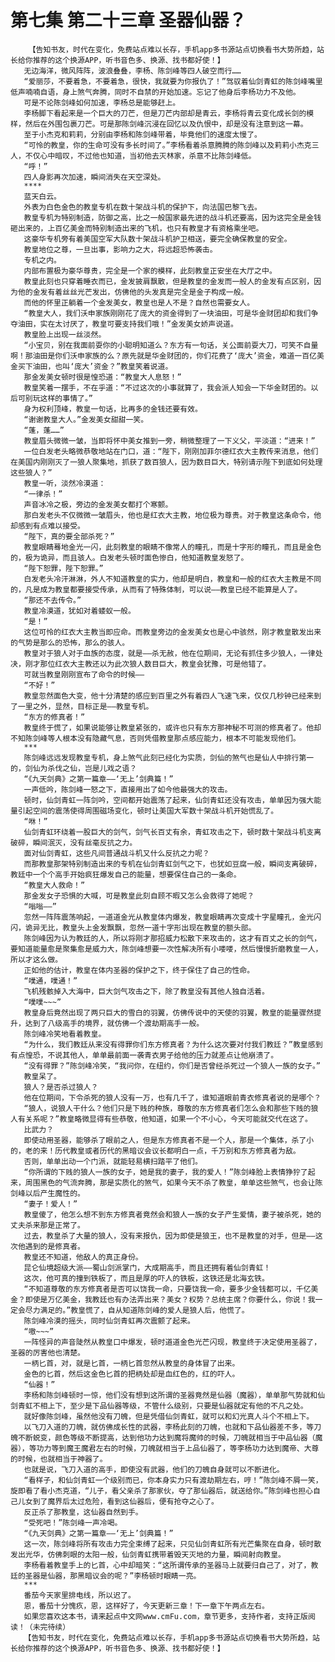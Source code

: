 # 第七集 第二十三章 圣器仙器？
        【告知书友，时代在变化，免费站点难以长存，手机app多书源站点切换看书大势所趋，站长给你推荐的这个换源APP，听书音色多、换源、找书都好使！】
       无边海洋，微风阵阵，波浪叠叠，李杨、陈剑峰等四人破空而行……
       “爱丽莎，不要着急，不要着急，很快，我就要为你报仇了！”驾驭着仙剑青虹的陈剑峰嘴里低声喃喃自语，身上煞气奔腾，同时不自禁的开始加速。忘记了他身后李杨功力不及他。
       可是不论陈剑峰如何加速，李杨总是能够赶上。
       李杨脚下看起来是一个巨大的刀芒，但是刀芒内部却是青云，李杨将青云变化成长剑的模样，然后在外围包裹刀芒。可是那陈剑峰沉浸在回忆以及仇恨中，却是没有注意到这一幕。
       至于小杰克和莉莉，分别由李杨和陈剑峰带着，毕竟他们的速度太慢了。
       “可怜的教皇，你的生命可没有多长时间了。”李杨看着杀意腾腾的陈剑峰以及莉莉小杰克三人，不仅心中暗叹，不过他也知道，当初他去灭林家，杀意不比陈剑峰低。
       “呼！”
       四人身影再次加速，瞬间消失在天空深处。
       ****
       蓝天白云。
       外表为白色金色的教皇专机在数十架战斗机的保护下，向法国巴黎飞去。
       教皇专机为特别制造，防御之高，比之一般国家最先进的战斗机还要高，因为这完全是金钱砸出来的，上百亿美金而特别制造出来的飞机，也只有教皇才有资格乘坐吧。
       这豪华专机旁有着美国空军大队数十架战斗机护卫相送，要完全确保教皇的安全。
       教皇地位之尊，一旦出事，影响力之大，将远超恐怖袭击。
       专机之内。
       内部布置极为豪华尊贵，完全是一个家的模样，此刻教皇正安坐在大厅之中。
       教皇此刻也只穿着睡衣而已，金发披肩飘散，但是教皇的金发而一般人的金发有点区别，因为他的金发有着丝丝光芒发出，仿佛他的头发真是完全是金子构成一般。
       而他的怀里正躺着一个金发美女，教皇也是人不是？自然也需要女人。
       “教皇大人，我们沃申家族刚刚花了庞大的资金得到了一块油田，可是华金财团却和我们争夺油田，实在太讨厌了，教皇可要支持我们哦！”金发美女娇声说道。
       教皇脸上出现一丝淡然。
       “小宝贝，别在我面前耍你的小聪明知道么？东方有一句话，关公面前耍大刀，可笑不自量啊！那油田是你们沃申家族的么？原先就是华金财团的，你们花费了‘庞大’资金，难道一百亿美金买下油田，也叫‘庞大’资金？”教皇笑着说道。
       那金发美女顿时很是惶恐道：“教皇大人息怒！”
       教皇笑着一摆手，不在乎道：“不过这次的小事就算了，我会派人知会一下华金财团的。以后可别玩这样的事情了。”
       身为权利顶峰，教皇一句话，比再多的金钱还要有效。
       “谢谢教皇大人。”金发美女甜甜一笑。
       “蓬，蓬……”
       教皇眉头微微一皱，当即将怀中美女推到一旁，稍微整理了一下义父，平淡道：“进来！”
       一位白发老头略微恭敬地站在门口，道：“陛下，刚刚加菲尔德红衣大主教传来消息，他们在美国内刚刚灭了一狼人聚集地，抓获了数百狼人，因为数目巨大，特别请示陛下到底如何处理这些狼人？”
       教皇一听，淡然冷漠道：
       “一律杀！”
       声音冰冷之极，旁边的金发美女都打个寒颤。
       那白发老头不仅微微一皱眉头，他也是红衣大主教，地位极为尊贵。对于教皇这条命令，他却感到有点难以接受。
       “陛下，真的要全部杀死？”
       教皇眼睛蓦地金光一闪，此刻教皇的眼睛不像常人的瞳孔，而是十字形的瞳孔，而且是金色的，极为诡异，而且骇人。白发老头顿时面色惨白，他知道教皇发怒了。
       “陛下恕罪，陛下恕罪。”
       白发老头冷汗淋淋，外人不知道教皇的实力，他却是明白，教皇和一般的红衣大主教是不同的，凡是成为教皇都要接受传承，从而有了特殊体制，可以说——教皇已经不能算是人了。
       “那还不去传令。”
       教皇冷漠道，犹如对着蝼蚁一般。
       “是！”
       这位可怜的红衣大主教当即应命。而教皇旁边的金发美女也是心中骇然，刚才教皇散发出来的气势是那么的恐怖，那么的骇人。
       教皇对于狼人对于血族的态度，就是——杀无赦，他在位期间，无论有抓住多少狼人，一律处决，刚才那位红衣大主教还以为此次狼人数目巨大，教皇会犹豫，可是他错了。
       可就当教皇刚刚宣布了命令的时候——
       “不好！”
       教皇忽然面色大变，他十分清楚的感应到百里之外有着四人飞速飞来，仅仅几秒钟已经来到了一里之外，显然，目标正是——教皇专机。
       “东方的修真者！”
       教皇终于慌了，如果说能够让教皇紧张的，或许也只有东方那神秘不可测的修真者了。他却不知陈剑峰等人根本没有隐藏气息，否则凭借教皇那点感应能力，根本不可能发现他们。
       ***
       陈剑峰远远发现教皇专机，身上煞气此刻已经化为实质，剑仙的煞气也是仙人中排行第一的，剑仙为杀伐之仙，岂是儿戏之语？
       “《九天剑典》之第一篇章——‘无上’剑典篇！”
       一声低吟，陈剑峰一怒之下，直接用出了如今他最强大的攻击。
       顿时，仙剑青虹一阵剑吟，空间都开始震荡了起来，仙剑青虹还没有攻击，单单因为强大能量引起空间的震荡使得周围磁场变化，顿时让美国大军数十架战斗机开始慌乱了。
       “咻！”
       仙剑青虹环绕着一股巨大的剑气，剑气长百丈有余，青虹攻击之下，顿时数十架战斗机支离破碎，瞬间泯灭，没有丝毫反抗之力。
       面对仙剑青虹，这些凡间普通战斗机又什么反抗之力呢？
       而那教皇那架特别制造出来的专机在仙剑青虹剑气之下，也犹如豆腐一般，瞬间支离破碎，教廷中一个个高手开始疯狂爆发自己的能量，想要保住自己的一条命。
       “教皇大人救命！”
       那金发女子恐惧的大喊，可是教皇此刻自顾不暇又怎么会救得了她呢？
       “嗡嗡——”
       忽然一阵阵震荡响起，一道道金光从教皇体内爆发，教皇眼睛再次变成十字星瞳孔，金光闪闪，诡异无比，教皇头上金发飘飘，忽然一道十字形出现在教皇的额头部。
       陈剑峰因为认为教廷的人，所以将刚才那招威力松散下来攻击的，这才有百丈之长的剑气，要知道能量愈是聚集愈是威力大，陈剑峰想要一次性解决所有小喽喽，然后慢慢折磨教皇一人，所以才这么做。
       正如他的估计，教皇在体内圣器的保护之下，终于保住了自己的性命。
       “噗通，噗通！”
       飞机残骸掉入大海中，巨大剑气攻击之下，除了教皇没有其他人独自活着。
       “噗噗~~~”
       教皇身后竟然出现了两只巨大的雪白的羽翼，仿佛传说中的天使的羽翼，教皇的能量骤然提升，达到了八级高手的境界，就仿佛一个渡劫期高手一般。
       陈剑峰冷笑地看着教皇。
       “为什么，我们教廷从来没有得罪你们东方修真者？为什么这次要对付我们教廷？”教皇感到有点惶恐，不说其他人，单单最前面一袭青衣男子给他的压力就差点让他崩溃了。
       “没有得罪？”陈剑峰冷笑，“我问你，在纽约，你们是否曾经杀死过一个狼人一族的女子。”
       教皇呆了。
       狼人？是否杀过狼人？
       他在位期间，下令杀死的狼人没有一万，也有几千了，谁知道眼前青衣修真者说的是哪个？
       “狼人，说狼人干什么？他们只是下贱的种族，尊敬的东方修真者们怎么会和那些下贱的狼人有关系呢？”教皇略微显得有些恭敬，他知道，如果一个不小心，今天可能就交代在这了。
       比武力？
       即使动用圣器，能够杀了眼前之人，但是东方修真者不是一个人，那是一个集体，杀了小的，老的来！历代教皇或者历代的黑暗议会议长都明白一点，千万别和东方修真者为敌。
       否则，单单出动一个门派，就能轻易横扫踏平了他们。
       “你所谓的下贱的狼人一族的女子，她是我的妻子，我的爱人！”陈剑峰脸上表情狰狞了起来，周围黑色的气流奔腾，那是实质化的煞气，如果今天不杀了教皇，单单这些煞气，也会让陈剑峰以后产生魔性的。
       “妻子！爱人！”
       教皇傻了，他怎么想不到东方修真者竟然会和狼人一族的女子产生爱情，妻子被杀死，她的丈夫杀来那是正常了。
       过去，教皇杀了大量的狼人，没有来报仇，因为即使是狼王，也不是教皇的对手，但是——这次他遇到的是修真者。
       教皇还不知道，他敌人的真正身份。
       昆仑仙境超级大派——蜀山剑派掌门，大成期高手，而且还拥有着仙剑青虹！
       这次，他可真的撞到铁板了，而且是厚的吓人的铁板，这铁还是北海玄铁。
       “不知道尊敬的东方修真者是否可以饶我一命，只要饶我一命，要多少金钱都可以，千亿美金？即使是万亿美金，我教廷也有办法弄出来？美女？权势？总统主席？你要什么，你说！我一定会尽力满足的。”教皇慌了，自从知道陈剑峰的爱人是狼人后，他慌了。
       陈剑峰冷漠的摇头，同时仙剑青虹再次震颤了起来。
       “嗷~~~”
       一阵怪异的声音陡然从教皇口中爆发，顿时道道金色光芒闪现，教皇终于决定使用圣器了，圣器的厉害他也清楚。
       一柄匕首，对，就是匕首，一柄匕首忽然从教皇的身体冒了出来。
       金色的匕首，然后这金色匕首的把柄处却是血红色的，红的吓人。
       “仙器！”
       李杨和陈剑峰顿时一惊，他们没有想到这所谓的圣器竟然是仙器（魔器），单单那气势就和仙剑青虹不相上下，至少是下品仙器等级，不管什么级别，只要是仙器就定有他的不凡之处。
       就好像陈剑峰，虽然他没有刀魄，但是凭借仙剑青虹，就可以和幻光真人斗个不相上下。
       以飞刀入道的刀魄，就仿佛成长性的武器，李杨此刻的刀魄，也就和下品仙器差不多，等刀魄不断蜕变，颜色等级不断提高，达到他功力达到魔将魔帅的时候，刀魄就相当于中品仙器（魔器），等功力等到魔王魔君左右的时候，刀魄就相当于上品仙器了，等李杨功力达到魔帝、大尊的时候，也就相当于神器了。
       也就是说，飞刀入道的高手，即使没有武器，他们的刀魄自身就可以不断进化。
       “看样子，和仙剑青虹一个级别而已，你本身实力只有渡劫期左右，哼！”陈剑峰不屑一笑，旋即看了看小杰克道，“儿子，看父亲杀了那家伙，夺了那仙器后，就送给你。”陈剑峰也担心自己儿女到了魔界后太过危险，看到这仙器后，便有抢夺之心了。
       反正杀了那教皇，这仙器自然到手。
       “受死吧！”陈剑峰一声冷喝。
       “《九天剑典》之第一篇章——‘无上’剑典篇！”
       这一次，陈剑峰将所有攻击力完全束缚了起来，只见仙剑青虹所有光芒集聚在自身，顿时散发出光华，仿佛刺眼的太阳一般，仙剑青虹携带着毁天灭地的力量，瞬间射向教皇。
       李杨看着教皇手上的匕首，心中却暗笑：“这所谓传承的圣器马上就要归自己了，对了，教廷的圣器是仙器，那黑暗议会的呢？”李杨顿时眼睛一亮。
       ***
       番茄今天家里排电线，所以迟了。
       恩，番茄十分愧疚，恩，这样好了，今天更新三章！下一章下午两点左右。
       如果您喜欢这本书，请来起点中文网www.cmFu.com，章节更多，支持作者，支持正版阅读！（未完待续）
       【告知书友，时代在变化，免费站点难以长存，手机app多书源站点切换看书大势所趋，站长给你推荐的这个换源APP，听书音色多、换源、找书都好使！】